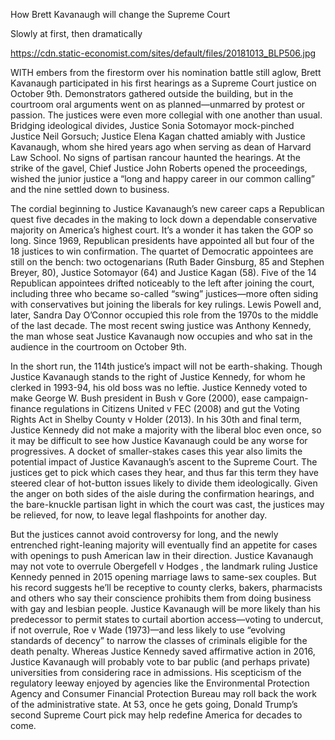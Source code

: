 How Brett Kavanaugh will change the Supreme Court

Slowly at first, then dramatically

https://cdn.static-economist.com/sites/default/files/20181013_BLP506.jpg

WITH embers from the firestorm over his nomination battle still aglow, Brett Kavanaugh participated in his first hearings as a Supreme Court justice on October 9th. Demonstrators gathered outside the building, but in the courtroom oral arguments went on as planned—unmarred by protest or passion. The justices were even more collegial with one another than usual. Bridging ideological divides, Justice Sonia Sotomayor mock-pinched Justice Neil Gorsuch; Justice Elena Kagan chatted amiably with Justice Kavanaugh, whom she hired years ago when serving as dean of Harvard Law School. No signs of partisan rancour haunted the hearings. At the strike of the gavel, Chief Justice John Roberts opened the proceedings, wished the junior justice a “long and happy career in our common calling” and the nine settled down to business.

The cordial beginning to Justice Kavanaugh’s new career caps a Republican quest five decades in the making to lock down a dependable conservative majority on America’s highest court. It’s a wonder it has taken the GOP so long. Since 1969, Republican presidents have appointed all but four of the 18 justices to win confirmation. The quartet of Democratic appointees are still on the bench: two octogenarians (Ruth Bader Ginsburg, 85 and Stephen Breyer, 80), Justice Sotomayor (64) and Justice Kagan (58). Five of the 14 Republican appointees drifted noticeably to the left after joining the court, including three who became so-called “swing” justices—more often siding with conservatives but joining the liberals for key rulings. Lewis Powell and, later, Sandra Day O’Connor occupied this role from the 1970s to the middle of the last decade. The most recent swing justice was Anthony Kennedy, the man whose seat Justice Kavanaugh now occupies and who sat in the audience in the courtroom on October 9th.

In the short run, the 114th justice’s impact will not be earth-shaking. Though Justice Kavanaugh stands to the right of Justice Kennedy, for whom he clerked in 1993-94, his old boss was no leftie. Justice Kennedy voted to make George W. Bush president in  Bush v Gore  (2000), ease campaign-finance regulations in  Citizens United v FEC  (2008) and gut the Voting Rights Act in  Shelby County v Holder  (2013). In his 30th and final term, Justice Kennedy did not make a majority with the liberal bloc even once, so it may be difficult to see how Justice Kavanaugh could be any worse for progressives. A docket of smaller-stakes cases this year also limits the potential impact of Justice Kavanaugh’s ascent to the Supreme Court. The justices get to pick which cases they hear, and thus far this term they have steered clear of hot-button issues likely to divide them ideologically. Given the anger on both sides of the aisle during the confirmation hearings, and the bare-knuckle partisan light in which the court was cast, the justices may be relieved, for now, to leave legal flashpoints for another day.

But the justices cannot avoid controversy for long, and the newly entrenched right-leaning majority will eventually find an appetite for cases with openings to push American law in their direction. Justice Kavanaugh may not vote to overrule  Obergefell v Hodges , the landmark ruling Justice Kennedy penned in 2015 opening marriage laws to same-sex couples. But his record suggests he’ll be receptive to county clerks, bakers, pharmacists and others who say their conscience prohibits them from doing business with gay and lesbian people. Justice Kavanaugh will be more likely than his predecessor to permit states to curtail abortion access—voting to undercut, if not overrule,  Roe v Wade  (1973)—and less likely to use “evolving standards of decency” to narrow the classes of criminals eligible for the death penalty. Whereas Justice Kennedy saved affirmative action in 2016, Justice Kavanaugh will probably vote to bar public (and perhaps private) universities from considering race in admissions. His scepticism of the regulatory leeway enjoyed by agencies like the Environmental Protection Agency and Consumer Financial Protection Bureau may roll back the work of the administrative state. At 53, once he gets going, Donald Trump’s second Supreme Court pick may help redefine America for decades to come.